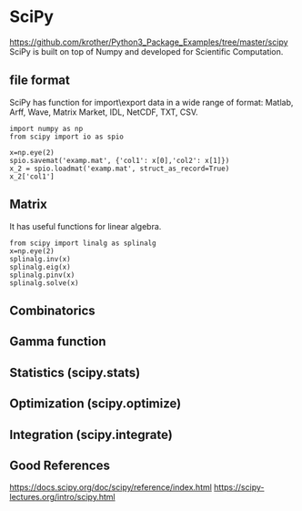 # SciPy
https://github.com/krother/Python3_Package_Examples/tree/master/scipy
SciPy is built on top of Numpy and developed for Scientific Computation. 

## file format
SciPy has function for import\export data in a wide range of format:  Matlab, Arff, Wave, Matrix Market, IDL, NetCDF, TXT, CSV. 

```{Python, echo = FALSE, message = FALSE}
import numpy as np
from scipy import io as spio

x=np.eye(2)
spio.savemat('examp.mat', {'col1': x[0],'col2': x[1]}) 
x_2 = spio.loadmat('examp.mat', struct_as_record=True)
x_2['col1']
```
## Matrix 
It has useful functions for linear algebra.

```{Python, echo = FALSE, message = FALSE}
from scipy import linalg as splinalg
x=np.eye(2)
splinalg.inv(x) 
splinalg.eig(x)
splinalg.pinv(x)
splinalg.solve(x)
```
## Combinatorics
## Gamma function 
## Statistics (scipy.stats)
## Optimization (scipy.optimize)
## Integration (scipy.integrate)
## Good References  

https://docs.scipy.org/doc/scipy/reference/index.html
https://scipy-lectures.org/intro/scipy.html